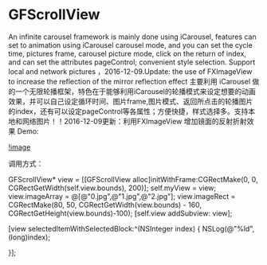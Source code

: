 # GFScrollView
An infinite carousel framework is mainly done using iCarousel, features can set to animation using iCarousel carousel mode, and you can set the cycle time, pictures frame, carousel picture mode, click on the return of index, and can set the attributes pageControl; convenient style selection. Support local and network pictures ，2016-12-09.Update: the use of FXImageView to increase the reflection of the mirror reflection effect 主要利用 iCarousel 做的一个无限轮播框架，特色在于能够利用iCarousel的轮播模式来设定想要的动画效果，并可以自己设定循环时间、图片frame,图片模式、返回所点击的轮播图片的index，还有可以设定pageControl等各属性；方便快捷，样式选择多。支持本地和网络图片！！2016-12-09更新：利用FXImageView 增加镜面的反射折射效果
Demo:


[!image](https://github.com/jitalin/GFScrollView/blob/master/GFScrollView/GFScrollView/GFScrollViewDemo.gif)


调用方式：

GFScrollView* view     = [[GFScrollView alloc]initWithFrame:CGRectMake(0, 0, CGRectGetWidth(self.view.bounds), 200)];
self.myView = view;
view.imageArray        = @[@"0.jpg",@"1.jpg",@"2.jpg"];
view.imageRect = CGRectMake(80, 50, CGRectGetWidth(view.bounds) - 160, CGRectGetHeight(view.bounds)-100);
[self.view addSubview: view];

[view selectedItemWithSelectedBlock:^(NSInteger index) {
    NSLog(@"%ld",(long)index);

}];
